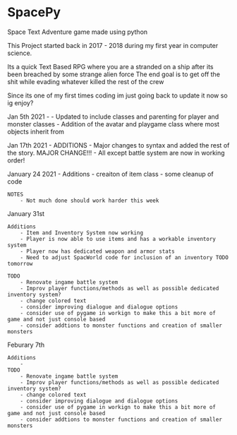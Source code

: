 # SpacePy
Space Text Adventure game made using python

This Project started back in 2017 - 2018 during my first year in computer science.

Its a quick Text Based RPG where you are a stranded on a ship after its been breached by some strange alien force
The end goal is to get off the shit while evading whatever killed the rest of the crew 

Since its one of my first times coding im just going back to update it now so ig enjoy?

Jan 5th 2021 -
    - Updated to include classes and parenting for player and monster classes
    - Addition of the avatar and playgame class where most objects inherit from 

Jan 17th 2021 -
    ADDITIONS
        - Major changes to syntax and added the rest of the story. MAJOR CHANGE!!!
        - All except battle system are now in working order!
        
January 24 2021 -
    Additions
        - creaiton of item class
        - some cleanup of code
    
    NOTES
        - Not much done should work harder this week

January 31st

    Additions
        - Item and Inventory System now working
        - Player is now able to use items and has a workable inventory system
        - Player now has dedicated weapon and armor stats
        - Need to adjust SpacWorld code for inclusion of an inventory TODO tomorrow 

    TODO
        - Renovate ingame battle system
        - Improv player functions/methods as well as possible dedicated inventory system?
        - change colored text 
        - consider improving dialogue and dialogue options
        - consider use of pygame in workign to make this a bit more of game and not just console based 
        - consider addtions to monster functions and creation of smaller monsters

Feburary 7th

    Additions
        -
    TODO
        - Renovate ingame battle system
        - Improv player functions/methods as well as possible dedicated inventory system?
        - change colored text 
        - consider improving dialogue and dialogue options
        - consider use of pygame in workign to make this a bit more of game and not just console based 
        - consider addtions to monster functions and creation of smaller monsters